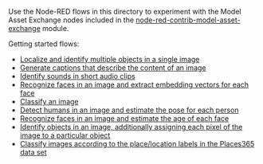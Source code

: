 Use the Node-RED flows in this directory to experiment with the Model Asset Exchange nodes included in the [node-red-contrib-model-asset-exchange](https://www.npmjs.com/package/node-red-contrib-model-asset-exchange) module.

Getting started flows:
 - [Localize and identify multiple objects in a single image](https://flows.nodered.org/flow/33d3214c1f5774009ffbc983c96f1594)
 - [Generate captions that describe the content of an image](https://flows.nodered.org/flow/ab4de9fdc1e2f63e472ada8976b422b7)
 - [Identify sounds in short audio clips](https://flows.nodered.org/flow/eaef0871ea62242d32f370d9352ee4ca)
 - [Recognize faces in an image and extract embedding vectors for each face](https://flows.nodered.org/flow/b2c1dcb5a211cf95215a3592484a31c2)
 - [Classify an image](https://flows.nodered.org/flow/8e6fbc1ad88a156c040aa0f96031f04a)
 - [Detect humans in an image and estimate the pose for each person](https://flows.nodered.org/flow/1ef026c41e36a6f2fcca1ec2de342678)
 - [Recognize faces in an image and estimate the age of each face](https://flows.nodered.org/flow/88ef2571da15e7e127afab685d131ca3)
 - [Identify objects in an image, additionally assigning each pixel of the image to a particular object](https://flows.nodered.org/flow/d905e599add7f49cb71890df78b458d7)
 - [Classify images according to the place/location labels in the Places365 data set](https://flows.nodered.org/flow/196917d2af313396a0bf3c737c9d2d5b)
